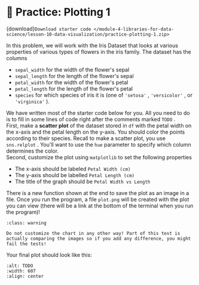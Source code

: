 # 🚧 Practice: Plotting 1

{download}`Download starter code </module-4-libraries-for-data-science/lesson-10-data-visualization/practice-plotting-1.zip>`

In this problem, we will work with the Iris Dataset that looks at various properties of various types of flowers in the iris family. The dataset has the columns  
-  `sepal_width`     for the width of the flower's sepal  
-  `sepal_length`     for the length of the flower's sepal  
-  `petal_width`     for the width of the flower's petal  
-  `petal_length`     for the length of the flower's petal  
-  `species`     for which species of iris it is (one of     `'setosa'`     ,     `'versicolor'`     , or     `'virginica'`     ).  

We have written most of the starter code below for you. All you need to do is to fill in some lines of code right after the comments marked `TODO` .  
First, make a **scatter plot** of the dataset stored in `df` with the petal width on the x-axis and the petal length on the y-axis. You should color the points according to their species. Recall to make a scatter plot, you use `sns.relplot` . You'll want to use the `hue` parameter to specify which column determines the color.  
Second, customize the plot using `matplotlib` to set the following properties  
-  The x-axis should be labeled     `Petal Width (cm)`   
-  The y-axis should be labelled     `Petal Length (cm)`   
-  The title of the graph should be     `Petal Width vs Length`   

There is a new function shown at the end to save the plot as an image in a file. Once you run the program, a file `plot.png` will be created with the plot you can view (there will be a link at the bottom of the terminal when you run the program)!  

```{admonition} Warning
:class: warning

Do not customize the chart in any other way! Part of this test is actually comparing the images so if you add any difference, you might fail the tests!

```

Your final plot should look like this:  
```{image} https://static.us.edusercontent.com/files/5yOCZCfwABOzzirLpwCGL57B
:alt: TODO
:width: 607
:align: center
```

